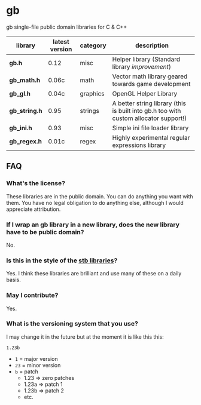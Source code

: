 # gb

gb single-file public domain libraries for C &amp; C++

library         | latest version | category | description
----------------|----------------|----------|-------------
**gb.h**        | 0.12           | misc     | Helper library (Standard library _improvement_)
**gb_math.h**   | 0.06c          | math     | Vector math library geared towards game development
**gb_gl.h**     | 0.04c          | graphics | OpenGL Helper Library
**gb_string.h** | 0.95           | strings  | A better string library (this is built into gb.h too with custom allocator support!)
**gb_ini.h**    | 0.93           | misc     | Simple ini file loader library
**gb_regex.h**  | 0.01c          | regex    | Highly experimental regular expressions library


## FAQ

### What's the license?

These libraries are in the public domain. You can do anything you want with them. You have no legal obligation to do anything else, although I would appreciate attribution.

### If I wrap an gb library in a new library, does the new library have to be public domain?

No.

### Is this in the style of the [stb libraries](https://github.com/nothings/stb)?

Yes. I think these libraries are brilliant and use many of these on a daily basis.

### May I contribute?

Yes.

### What is the versioning system that you use?

I may change it in the future but at the moment it is like this this:

`1.23b`

* `1`  = major version
* `23` = minor version
* `b`  = patch
	- 1.23 => zero patches
	- 1.23a => patch 1
	- 1.23b => patch 2
	- etc.

